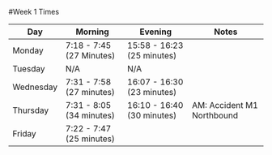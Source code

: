 #Week 1 Times

|   Day   	|          Morning         |           Evening 		  		|			Notes				|
|-----------|--------------------------|--------------------------------|-------------------------------|
|  Monday   | 7:18 - 7:45 (27 Minutes) |	15:58 - 16:23 (25 minutes) 	|								|
|  Tuesday  |          N/A             |         		N/A				|								|
| Wednesday	| 7:31 - 7:58 (27 minutes) |   	16:07 - 16:30 (23 minutes)  | 								|
| Thursday 	| 7:31 - 8:05 (34 minutes) |    16:10 - 16:40 (30 minutes)  |	AM: Accident M1 Northbound	|
|  Friday   | 7:22 - 7:47 (25 minutes) |								|								|
